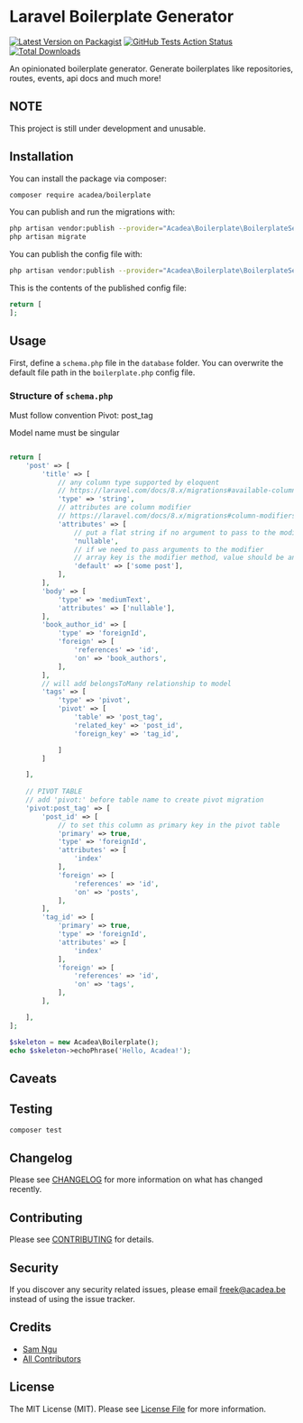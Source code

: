 # Laravel Boilerplate Generator

[![Latest Version on Packagist](https://img.shields.io/packagist/v/acadea/laravel-boilerplate-generator.svg?style=flat-square)](https://packagist.org/packages/acadea/laravel-boilerplate-generator)
[![GitHub Tests Action Status](https://img.shields.io/github/workflow/status/acadea/laravel-boilerplate-generator/run-tests?label=tests)](https://github.com/acadea/laravel-boilerplate-generator/actions?query=workflow%3Arun-tests+branch%3Amaster)
[![Total Downloads](https://img.shields.io/packagist/dt/acadea/laravel-boilerplate-generator.svg?style=flat-square)](https://packagist.org/packages/acadea/laravel-boilerplate-generator)

An opinionated boilerplate generator. Generate boilerplates like repositories, routes, events, api docs and much more!

## NOTE

This project is still under development and unusable.

## Installation

You can install the package via composer:

```bash
composer require acadea/boilerplate
```

You can publish and run the migrations with:

```bash
php artisan vendor:publish --provider="Acadea\Boilerplate\BoilerplateServiceProvider" --tag="migrations"
php artisan migrate
```

You can publish the config file with:

```bash
php artisan vendor:publish --provider="Acadea\Boilerplate\BoilerplateServiceProvider" --tag="config"
```

This is the contents of the published config file:

```php
return [
];
```

## Usage

First, define a `schema.php` file in the `database` folder. You can overwrite the default file path in
the `boilerplate.php` config file.

### Structure of `schema.php`

Must follow convention
Pivot: post_tag

Model name must be singular 

```php

return [
    'post' => [
        'title' => [
            // any column type supported by eloquent
            // https://laravel.com/docs/8.x/migrations#available-column-types
            'type' => 'string', 
            // attributes are column modifier  
            // https://laravel.com/docs/8.x/migrations#column-modifiers
            'attributes' => [
                // put a flat string if no argument to pass to the modifier
                'nullable',  
                // if we need to pass arguments to the modifier
                // array key is the modifier method, value should be an array of arguments value to pass to the modifier
                'default' => ['some post'],   
            ], 
        ],
        'body' => [
            'type' => 'mediumText',
            'attributes' => ['nullable'],
        ],
        'book_author_id' => [
            'type' => 'foreignId',
            'foreign' => [
                'references' => 'id',
                'on' => 'book_authors',
            ],
        ],
        // will add belongsToMany relationship to model
        'tags' => [
            'type' => 'pivot',
            'pivot' => [
                'table' => 'post_tag',
                'related_key' => 'post_id',
                'foreign_key' => 'tag_id',

            ]
        ]

    ],
    
    // PIVOT TABLE
    // add 'pivot:' before table name to create pivot migration
    'pivot:post_tag' => [
        'post_id' => [
            // to set this column as primary key in the pivot table
            'primary' => true,
            'type' => 'foreignId',
            'attributes' => [
                'index'
            ],
            'foreign' => [
                'references' => 'id',
                'on' => 'posts',
            ],
        ],
        'tag_id' => [
            'primary' => true,
            'type' => 'foreignId',
            'attributes' => [
                'index'
            ],
            'foreign' => [
                'references' => 'id',
                'on' => 'tags',
            ],
        ],

    ],
];
```

``` php
$skeleton = new Acadea\Boilerplate();
echo $skeleton->echoPhrase('Hello, Acadea!');
```

## Caveats



## Testing

``` bash
composer test
```

## Changelog

Please see [CHANGELOG](CHANGELOG.md) for more information on what has changed recently.

## Contributing

Please see [CONTRIBUTING](CONTRIBUTING.md) for details.

## Security

If you discover any security related issues, please email freek@acadea.be instead of using the issue tracker.

## Credits

- [Sam Ngu](https://github.com/sam-ngu)
- [All Contributors](../../contributors)

## License

The MIT License (MIT). Please see [License File](LICENSE.md) for more information.
